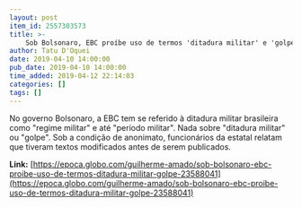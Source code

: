 ```yaml
---
layout: post
item_id: 2557303573
title: >-
    Sob Bolsonaro, EBC proíbe uso de termos 'ditadura militar' e 'golpe'
author: Tatu D'Oquei
date: 2019-04-10 14:00:00
pub_date: 2019-04-10 14:00:00
time_added: 2019-04-12 22:14:03
categories: []
tags: []
---
```


No governo Bolsonaro, a EBC tem se referido à ditadura militar brasileira como "regime militar" e até "período militar". Nada sobre "ditadura militar" ou "golpe". Sob a condição de anonimato, funcionários da estatal relatam que tiveram textos modificados antes de serem publicados.

**Link:** [https://epoca.globo.com/guilherme-amado/sob-bolsonaro-ebc-proibe-uso-de-termos-ditadura-militar-golpe-23588041](https://epoca.globo.com/guilherme-amado/sob-bolsonaro-ebc-proibe-uso-de-termos-ditadura-militar-golpe-23588041)

